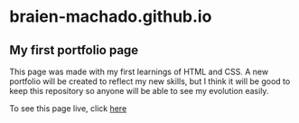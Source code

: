 
# braien-machado.github.io
## My first portfolio page
This page was made with my first learnings of HTML and CSS.
A new portfolio will be created to reflect my new skills, but I think it will be good to keep this repository so anyone will be able to see my evolution easily.

To see this page live, click [here](braien-machado.github.io)
